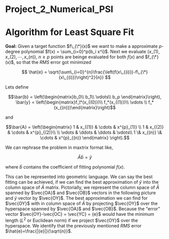 # Project_2_Numerical_PSI

# Algorithm for Least Square Fit

**Goal:** Given a target function $f\_{\*}(x)$ we want to make a approximate $p$-degree polynomial $f(x) = \sum_{i=0}^p{b_i x^i}$. Next we evaluate $(x\_{(1)},x\_{(2)},\cdots,x\_{(n)})$, $n\geq p$ points are beinge evaluated for both $f(x)$ and $f_{\*}(x)$, so that the $RMS$ error got minimized 

$$ \hat{e} = \sqrt{\sum\_{i=0}^{n}\frac{\left(f(x\_{(i)})-f\_{\*}(x\_{(i)})\right)^2}{n}} $$

Lets define 
```math
\bar{b} = \left(\begin{matrix}b_0\\ b_1\\ \vdots\\ b_p \end{matrix}\right), \bar{y} = \left(\begin{matrix}f_\*(x_{(0)})\\ f_*(x_{(1)})\\ \vdots \\ f_*(x_{(n)})\end{matrix}\right)
```
and 

```math
\bar{A} = \left(\begin{matrix} 1 & x_{(1)} & \cdots & x^{p}_(1)} \\ 1 & x_{(2)} & \cdots & x^{p}_{(2)}\\ \\ \vdots & \ddots & \ddots & \vdots\\ 1 \& x_{(n)} \& \cdots & x^{p}_{(n)} \end{matrix} \right).
```

We can rephrase the problem in maxtrix format like, 

$$ \bar{A} \bar{b} = \bar{y}$$

where $\bar{b}$ contains the coefficient of fitting polynomial $f(x)$. 

This can be represented into geometric language. We can say the best fitting can be achieved, if we can find the best approximation of $\bar{y}$ into the column space of $\bar{A}$ matrix. Pictorially, we represent the column space of $\bar{A}$ spanned by $\vec{OA}$ and $\vec{OB}$ vectors in the following picture and $\bar{y}$ vector by $\vec{OY}$. The best approximation we can find for $\vec{OY}$ with in column space of $\bar{A}$ by projecting $\vec{OY}$ over the hyperspace spanned by $\vec{OA}$ and $\vec{OB}$. Because the "error" vector $\vec{OY}-\vec{OC} = \vec{YC} = {e}$ would have the minimum length ($L^2$ or Euclidean norm) if we project $\vec{OY}$ over the hyperspace. We identify that the previously mentioned $RMS$ error $\hat{e}=\frac{|{e}|}{\sqrt{n}}$.
